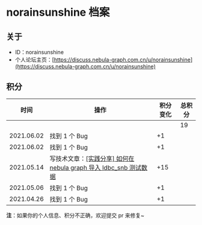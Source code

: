 # norainsunshine 档案

## 关于

- ID：norainsunshine
- 个人论坛主页：[https://discuss.nebula-graph.com.cn/u/norainsunshine](https://discuss.nebula-graph.com.cn/u/norainsunshine)

## 积分

| 时间 | 操作 | 积分变化 | 总积分  |
| --- | --- | --- | --- |
|  |  |  | 19 |
| 2021.06.02 | 找到 1 个 Bug | +1 |  |
| 2021.06.02 | 找到 1 个 Bug | +1 |  |
| 2021.05.14 | 写技术文章：[[实践分享] 如何在 nebula graph 导入 ldbc_snb 测试数据](https://discuss.nebula-graph.com.cn/t/topic/3989) | +15 |  |
| 2021.05.06 | 找到 1 个 Bug | +1 |  |
| 2021.04.26 | 找到 1 个 Bug | +1 |  |


**注**：如果你的个人信息、积分不正确，欢迎提交 pr 来修复~